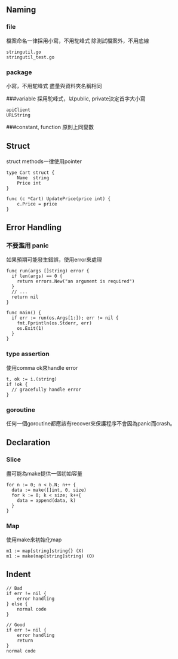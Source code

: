 ## Naming
### file
檔案命名一律採用小寫，不用駝峰式
除測試檔案外，不用底線
```
stringutil.go
stringutil_test.go
```

### package
小寫，不用駝峰式
盡量與資料夾名稱相同

###variable
採用駝峰式，以public, private決定首字大小寫
```
apiClient
URLString
```

###constant, function
原則上同變數

## Struct
struct methods一律使用pointer
```
type Cart struct {
    Name  string
    Price int
}

func (c *Cart) UpdatePrice(price int) {
    c.Price = price
}
```

## Error Handling
### 不要濫用 panic
如果預期可能發生錯誤，使用error來處理
```
func run(args []string) error {
  if len(args) == 0 {
    return errors.New("an argument is required")
  }
  // ...
  return nil
}

func main() {
  if err := run(os.Args[1:]); err != nil {
    fmt.Fprintln(os.Stderr, err)
    os.Exit(1)
  }
}
```
### type assertion
使用comma ok來handle error
```
t, ok := i.(string)
if !ok {
  // gracefully handle error
}
```

### goroutine
任何一個goroutine都應該有recover來保護程序不會因為panic而crash。

## Declaration
### Slice
盡可能為make提供一個初始容量
```
for n := 0; n < b.N; n++ {
  data := make([]int, 0, size)
  for k := 0; k < size; k++{
    data = append(data, k)
  }
}
```

### Map
使用make來初始化map
```
m1 := map[string]string{} (X)
m1 := make(map[string]string) (O)
```

## Indent
```
// Bad
if err != nil {
    error handling
} else {
    normal code
}

// Good
if err != nil {
    error handling
    return
}
normal code
```